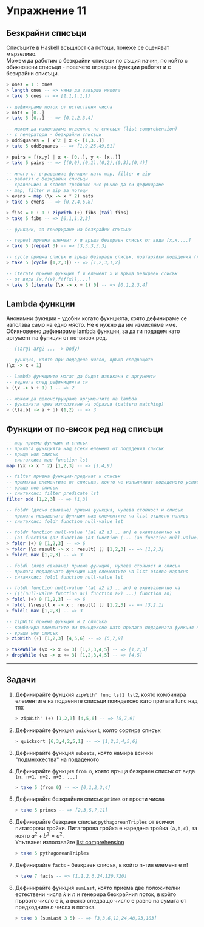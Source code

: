 # Упражнение 11

## Безкрайни списъци

Списъците в Haskell всъщност са потоци, понеже се оценяват мързеливо.  
Можем да работим с безкрайни списъци по същия начин, по който с обикновени списъци - повечето вградени функции работят и с безкрайни списъци.

```haskell
> ones = 1 : ones
> length ones -- => няма да завърши никога
> take 5 ones -- => [1,1,1,1,1]

-- дефинираме поток от естествени числа
> nats = [0..]
> take 5 [0..] -- => [0,1,2,3,4]

-- можем да използваме отделяне на списъци (list comprehension)
-- с генератори - безкрайни списъци
> oddSquares = [ x^2 | x <- [1,3..]]
> take 5 oddSquares -- => [1,9,25,49,81]

> pairs = [(x,y) | x <- [0..], y <- [x..]]
> take 5 pairs -- => [(0,0),(0,1),(0,2),(0,3),(0,4)]

-- много от вградените функции катo map, filter и zip
-- работят с безкрайни списъци
-- сравнение: в scheme трябваше ние ръчно да си дефинираме
-- map, filter и zip за потоци
> evens = map (\x -> x * 2) nats
> take 5 evens -- => [0,2,4,6,8]

> fibs = 0 : 1 : zipWith (+) fibs (tail fibs)
> take 5 fibs -- => [0,1,1,2,3]
```

```haskell
-- функции, за генериране на безкрайни списъци

-- repeat приема елемент x и връща безкраен списък от вида [x,x,...]
> take 5 (repeat 3) -- => [3,3,3,3,3]

-- cycle приема списък и връща безкраен списък, повтаряйки подадения (краен) списък
> take 5 (cycle [1,2,3]) -- => [1,2,3,1,2]

-- iterate приема функция f и елемент x и връща безкраен списък
-- от вида [x,f(x),f(f(x)),...]
> take 5 (iterate (\x -> x + 1) 0) -- => [0,1,2,3,4]
```

## Lambda функции

Анонимни фукнции - удобни когато фукнцията, която дефинираме се използва само на едно място. Не е нужно да им измисляме име. Обикновенно дефинираме lambda функции, за да ги подадем като аргумент на функция от по-висок ред.

```haskell
-- (\arg1 arg2 ... -> body) 

-- функция, която при подадено число, връща следващото
(\x -> x + 1)

-- lambda функциите могат да бъдат извикани с аргументи 
-- веднага след дефиницията си
> (\x -> x + 1) 1 -- => 2

-- можем да деконструираме аргументите на lambda
-- функцията чрез използване на образци (pattern matching)
> (\(a,b) -> a + b) (1,2) -- => 3
```

## Функции от по-висок ред над списъци

```haskell
-- map приема функция и списък
-- прилага функцията над всеки елемент от подадения списък
-- връща нов списък
-- синтаксис: map function lst
map (\x -> x ^ 2) [1,2,3] -- => [1,4,9]

-- filter приема функция-предикат и списък
-- премахва елементите от списъка, които не изпълняват подаденото условие
-- връща нов списък
-- синтаксис: filter predicate lst
filter odd [1,2,3] -- => [1,3]

-- foldr (дясно свиване) приема функция, нулева стойност и списък
-- прилага подадената функция над елементите на list отдясно-наляво
-- синтаксис: foldr function null-value lst

-- foldr function null-value '[a1 a2 a3 .. an] е еквивалентно на
-- (a1 function (a2 function (a3 function (... (an function null-value)))))
> foldr (+) 0 [1,2,3] -- => 6
> foldr (\x result -> x : result) [] [1,2,3] -- => [1,2,3]
> foldr1 max [1,2,3] -- => 3

-- foldl (ляво свиване) приема функция, нулева стойност и списък
-- прилага подадената функция над елементите на list отляво-надясно
-- ситанксис: foldl function null-value lst

-- foldl function null-value '(a1 a2 a3 .. an) е еквивалентно на
-- ((((null-value function a1) function a2) ...) function an)
> foldl (+) 0 [1,2,3] -- => 6
> foldl (\result x -> x : result) [] [1,2,3] -- => [3,2,1]
> foldl1 max [1,2,3] -- => 3

-- zipWith приема функция и 2 списъка
-- комбинира елементите им поиндексно като прилага подадената функция над тях
-- връща нов списък
> zipWith (+) [1,2,3] [4,5,6] -- => [5,7,9]

> takeWhile (\x -> x <= 3) [1,2,3,4,5] -- => [1,2,3]
> dropWhile (\x -> x <= 3) [1,2,3,4,5] -- => [4,5]
```

---

## Задачи

1. Дефинирайте фунцкия `zipWith' func lst1 lst2`, която комбинира елементите на подаените списъци поиндексно като прилага func над тях

    ```haskell
    > zipWith' (+) [1,2,3] [4,5,6] -- => [5,7,9]
    ```

2. Дефинирайте функция `quicksort`, която сортира списък

    ```haskell
    > quicksort [6,3,4,2,5,1] -- => [1,2,3,4,5,6]
    ```

3. Дефинирайте функция `subsets`, която намира всички "подмножества" на подаденото

4. Дефинирайте функция `from n`, която връща безкраен списък от вида `[n, n+1, n+2, n+3, ...]`

    ```haskell
    > take 5 (from 0) -- => [0,1,2,3,4]
    ```

5. Дефинирайте безкрайния списък `primes` от прости числа

    ```haskell
    > take 5 primes -- => [2,3,5,7,11]
    ```

6. Дефинирайте безкраен списък `pythagoreanTriples` от всички питагорови тройки. Питагорова тройка е наредена тройка `(a,b,c)`, за която $a^2 + b^2 = c^2$.  
Упътване: използвайте [list comprehension](../10/README.md#отделяне-на-списъци-list-comprehension)

    ```haskell
    > take 5 pythagoreanTriples
    ```

7. Дефинирайте `facts` - безкраен списък, в който n-тия елемент е n! 

    ```haskell
    > take 7 facts -- => [1,1,2,6,24,120,720]
    ```

8. Дефинирайте функция `sumLast`, която приема две положителни естествени числа $k$ и $n$ и генерира безкрайния поток, в който първото число е $k$, а всяко следващо число е равно на сумата от предходните $n$ числа в потока.

    ```haskell
    > take 8 (sumLast 3 5) -- => [3,3,6,12,24,48,93,183]
    ```